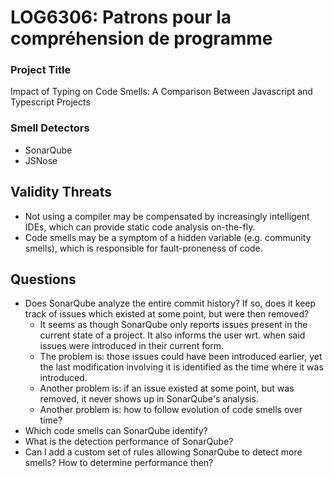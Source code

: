 # LOG6306: Patrons pour la compréhension de programme

### Project Title
Impact of Typing on Code Smells: A Comparison Between Javascript and Typescript Projects

### Smell Detectors
- SonarQube
- JSNose

## Validity Threats
- Not using a compiler may be compensated by increasingly intelligent IDEs, which can provide static code analysis on-the-fly.
- Code smells may be a symptom of a hidden variable (e.g. community smells), which is responsible for fault-proneness of code.

## Questions
- Does SonarQube analyze the entire commit history? If so, does it keep track of issues which existed at some point, but were then removed?
    - It seems as though SonarQube only reports issues present in the current state of a project. It also informs the user wrt. when said issues were introduced in their current form.
    - The problem is: those issues could have been introduced earlier, yet the last modification involving it is identified as the time where it was introduced.
    - Another problem is: if an issue existed at some point, but was removed, it never shows up in SonarQube's analysis.
    - Another problem is: how to follow evolution of code smells over time?
- Which code smells can SonarQube identify?
- What is the detection performance of SonarQube?
- Can I add a custom set of rules allowing SonarQube to detect more smells? How to determine performance then?
